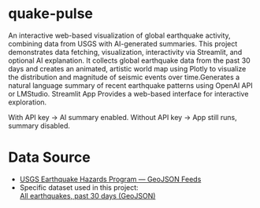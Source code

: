 # quake-pulse
An interactive web-based visualization of global earthquake activity, combining data from USGS with AI-generated summaries. This project demonstrates data fetching, visualization, interactivity via Streamlit, and optional AI explanation.
It collects global earthquake data from the past 30 days and creates an animated, artistic world map using Plotly to visualize the distribution and magnitude of seismic events over time.Generates a natural language summary of recent earthquake patterns using OpenAI API or LMStudio. Streamlit App Provides a web-based interface for interactive exploration.

With API key → AI summary enabled.
Without API key → App still runs, summary disabled.

# Data Source
- [USGS Earthquake Hazards Program — GeoJSON Feeds](https://earthquake.usgs.gov/earthquakes/feed/v1.0/geojson.php)  
- Specific dataset used in this project:  
  [All earthquakes, past 30 days (GeoJSON)](https://earthquake.usgs.gov/earthquakes/feed/v1.0/summary/all_month.geojson)


